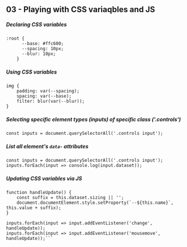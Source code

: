 ## 03 - Playing with CSS variaqbles and JS

##### Declaring CSS variables

```
:root {
      --base: #ffc600;
      --spacing: 10px;
      --blur: 10px;
    }
```

##### Using CSS variables
```
img {
    padding: var(--spacing);
    spacing: var(--base);
    filter: blur(var(--blur));
}  
```  

##### Selecting specific element types (inputs) of specific class ('.controls')

```const inputs = document.querySelectorAll('.controls input');``` 


##### List all element's `data-` attributes

``` 
const inputs = document.querySelectorAll('.controls input');
inputs.forEach(input => console.log(input.dataset));
```
 
##### Updating CSS variables via JS

``` 
function handleUpdate() {
    const suffix = this.dataset.sizing || '';
    document.documentElement.style.setProperty(`--${this.name}`, this.value + suffix);
}

inputs.forEach(input => input.addEventListener('change', handleUpdate));
inputs.forEach(input => input.addEventListener('mousemove', handleUpdate));```